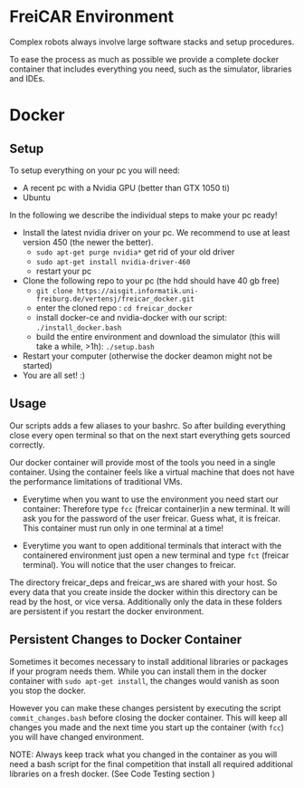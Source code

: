 # FreiCAR Environment

Complex robots always involve large software stacks and setup procedures. 

To ease the process as much as possible we provide a complete docker container that includes everything you need, such as the simulator, libraries and IDEs.

# Docker
## Setup
To setup everything on your pc you will need:

- A recent pc with a Nvidia GPU (better than GTX 1050 ti)
- Ubuntu

In the following we describe the individual steps to make your pc ready!

- Install the latest nvidia driver on your pc. We recommend to use at least version 450 (the newer the better).
   - `sudo apt-get purge nvidia*` get rid of your old driver
   - `sudo apt-get install nvidia-driver-460`
   - restart your pc
- Clone the following repo to your pc (the hdd should have 40 gb free)
   - `git clone https://aisgit.informatik.uni-freiburg.de/vertensj/freicar_docker.git`
   - enter the cloned repo : `cd freicar_docker`
   - install docker-ce and nvidia-docker with our script: `./install_docker.bash`
   - build the entire environment and download the simulator (this will take a while, >1h): `./setup.bash`
- Restart your computer (otherwise the docker deamon might not be started)
- You are all set! :) 

## Usage
Our scripts adds a few aliases to your bashrc. So after building everything close every open terminal so that on the next start everything gets sourced correctly.

Our docker container will provide most of the tools you need in a single container.
Using the container feels like a virtual machine that does not have the performance limitations of traditional VMs.

* Everytime when you want to use the environment you need start our container:
Therefore type `fcc` (freicar container)in a new terminal. It will ask you for the password of the user freicar. Guess what, it is freicar. This container must run only in one terminal at a time!

* Everytime you want to open additional terminals that interact with the containered environment just open a new terminal and type `fct` (freicar terminal). You will notice that the user changes to freicar.

The directory freicar_deps and freicar_ws are shared with your host. So every data that you create inside the docker within this directory can be read by the host, or vice versa. Additionally only the data in these folders are persistent if you restart the docker environment. 


## Persistent Changes to Docker Container
Sometimes it becomes necessary to install additional libraries or packages if your program needs them. While you can install them in the docker container with `sudo apt-get install`, the changes would vanish as soon you stop the docker.

However you can make these changes persistent by executing the script `commit_changes.bash` before closing the docker container. This will keep all changes you made and the next time you start up the container (with `fcc`) you will have changed environment.

NOTE: Always keep track what you changed in the container as you will need a bash script for the final competition that install all required additional libraries on a fresh docker. (See Code Testing section )